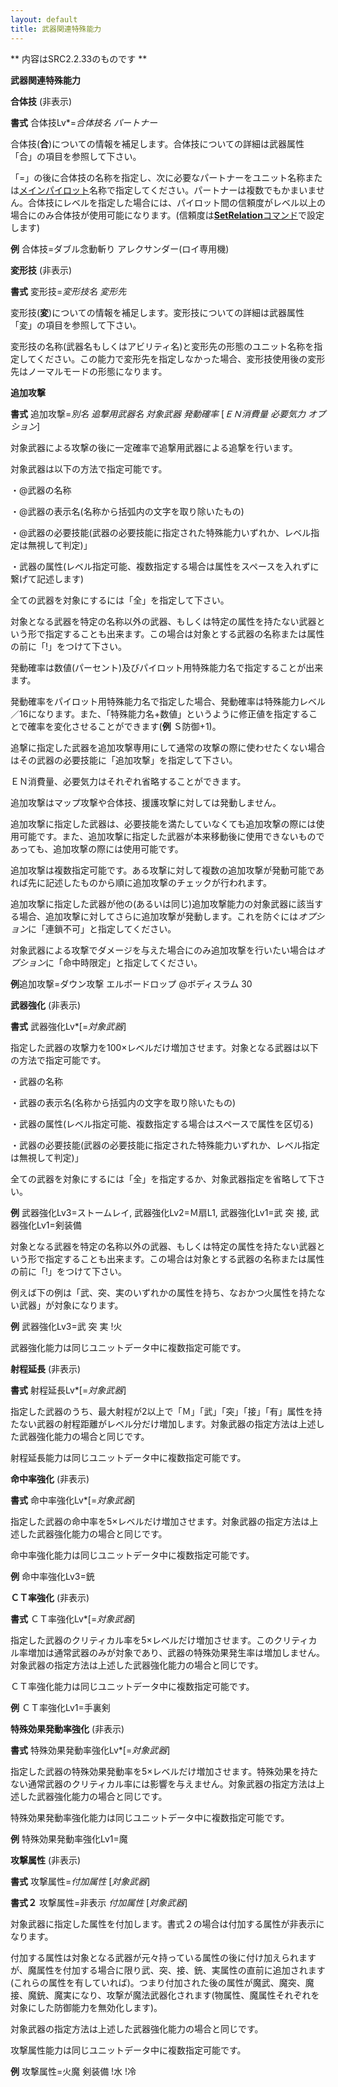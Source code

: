 ```yaml
---
layout: default
title: 武器関連特殊能力
---
```

** 内容はSRC2.2.33のものです **

**武器関連特殊能力**

**合体技** (非表示)

**書式** 合体技Lv\*=*合体技名 パートナー*

合体技(**合**)についての情報を補足します。合体技についての詳細は武器属性「合」の項目を参照して下さい。

「=」の後に合体技の名称を指定し、次に必要なパートナーをユニット名称または[メインパイロット](メインパイロット.md)名称で指定してください。パートナーは複数でもかまいません。合体技にレベルを指定した場合には、パイロット間の信頼度がレベル以上の場合にのみ合体技が使用可能になります。(信頼度は[**SetRelation**コマンド](SetRelationコマンド.md)で設定します)

**例** 合体技=ダブル念動斬り アレクサンダー(ロイ専用機)

**変形技** (非表示)

**書式** 変形技=*変形技名 変形先*

変形技(**変**)についての情報を補足します。変形技についての詳細は武器属性「変」の項目を参照して下さい。

変形技の名称(武器名もしくはアビリティ名)と変形先の形態のユニット名称を指定してください。この能力で変形先を指定しなかった場合、変形技使用後の変形先はノーマルモードの形態になります。

**追加攻撃**

**書式** 追加攻撃=*別名 追撃用武器名 対象武器 発動確率* [*ＥＮ消費量 必要気力 オプション*]

対象武器による攻撃の後に一定確率で追撃用武器による追撃を行います。

対象武器は以下の方法で指定可能です。

・@武器の名称

・@武器の表示名(名称から括弧内の文字を取り除いたもの)

・@武器の必要技能(武器の必要技能に指定された特殊能力いずれか、レベル指定は無視して判定)」

・武器の属性(レベル指定可能、複数指定する場合は属性をスペースを入れずに繋げて記述します)

全ての武器を対象にするには「全」を指定して下さい。

対象となる武器を特定の名称以外の武器、もしくは特定の属性を持たない武器という形で指定することも出来ます。この場合は対象とする武器の名称または属性の前に「!」をつけて下さい。

発動確率は数値(パーセント)及びパイロット用特殊能力名で指定することが出来ます。

発動確率をパイロット用特殊能力名で指定した場合、発動確率は特殊能力レベル／16になります。また、「特殊能力名+数値」というように修正値を指定することで確率を変化させることができます(**例** Ｓ防御+1)。

追撃に指定した武器を追加攻撃専用にして通常の攻撃の際に使わせたくない場合はその武器の必要技能に「追加攻撃」を指定して下さい。

ＥＮ消費量、必要気力はそれぞれ省略することができます。

追加攻撃はマップ攻撃や合体技、援護攻撃に対しては発動しません。

追加攻撃に指定した武器は、必要技能を満たしていなくても追加攻撃の際には使用可能です。また、追加攻撃に指定した武器が本来移動後に使用できないものであっても、追加攻撃の際には使用可能です。

追加攻撃は複数指定可能です。ある攻撃に対して複数の追加攻撃が発動可能であれば先に記述したものから順に追加攻撃のチェックが行われます。

追加攻撃に指定した武器が他の(あるいは同じ)追加攻撃能力の対象武器に該当する場合、追加攻撃に対してさらに追加攻撃が発動します。これを防ぐには*オプション*に「連鎖不可」と指定してください。

対象武器による攻撃でダメージを与えた場合にのみ追加攻撃を行いたい場合は*オプション*に「命中時限定」と指定してください。

**例**追加攻撃=ダウン攻撃 エルボードロップ @ボディスラム 30

**武器強化** (非表示)

**書式** 武器強化Lv\*[=*対象武器*]

指定した武器の攻撃力を100×レベルだけ増加させます。対象となる武器は以下の方法で指定可能です。

・武器の名称

・武器の表示名(名称から括弧内の文字を取り除いたもの)

・武器の属性(レベル指定可能、複数指定する場合はスペースで属性を区切る)

・武器の必要技能(武器の必要技能に指定された特殊能力いずれか、レベル指定は無視して判定)」

全ての武器を対象にするには「全」を指定するか、対象武器指定を省略して下さい。

**例** 武器強化Lv3=ストームレイ, 武器強化Lv2=Ｍ扇L1, 武器強化Lv1=武 突 接, 武器強化Lv1=剣装備

対象となる武器を特定の名称以外の武器、もしくは特定の属性を持たない武器という形で指定することも出来ます。この場合は対象とする武器の名称または属性の前に「!」をつけて下さい。

例えば下の例は「武、突、実のいずれかの属性を持ち、なおかつ火属性を持たない武器」が対象になります。

**例** 武器強化Lv3=武 突 実 !火

武器強化能力は同じユニットデータ中に複数指定可能です。

**射程延長** (非表示)

**書式** 射程延長Lv\*[=*対象武器*]

指定した武器のうち、最大射程が2以上で「Ｍ」「武」「突」「接」「有」属性を持たない武器の射程距離がレベル分だけ増加します。対象武器の指定方法は上述した武器強化能力の場合と同じです。

射程延長能力は同じユニットデータ中に複数指定可能です。

**命中率強化** (非表示)

**書式** 命中率強化Lv\*[=*対象武器*]

指定した武器の命中率を5×レベルだけ増加させます。対象武器の指定方法は上述した武器強化能力の場合と同じです。

命中率強化能力は同じユニットデータ中に複数指定可能です。

**例** 命中率強化Lv3=銃

**ＣＴ率強化** (非表示)

**書式** ＣＴ率強化Lv\*[=*対象武器*]

指定した武器のクリティカル率を5×レベルだけ増加させます。このクリティカル率増加は通常武器のみが対象であり、武器の特殊効果発生率は増加しません。対象武器の指定方法は上述した武器強化能力の場合と同じです。

ＣＴ率強化能力は同じユニットデータ中に複数指定可能です。

**例** ＣＴ率強化Lv1=手裏剣

**特殊効果発動率強化** (非表示)

**書式** 特殊効果発動率強化Lv\*[=*対象武器*]

指定した武器の特殊効果発動率を5×レベルだけ増加させます。特殊効果を持たない通常武器のクリティカル率には影響を与えません。対象武器の指定方法は上述した武器強化能力の場合と同じです。

特殊効果発動率強化能力は同じユニットデータ中に複数指定可能です。

**例** 特殊効果発動率強化Lv1=魔

**攻撃属性** (非表示)

**書式** 攻撃属性=*付加属性* [*対象武器*]

**書式２** 攻撃属性=非表示 *付加属性* [*対象武器*]

対象武器に指定した属性を付加します。書式２の場合は付加する属性が非表示になります。

付加する属性は対象となる武器が元々持っている属性の後に付け加えられますが、魔属性を付加する場合に限り武、突、接、銃、実属性の直前に追加されます(これらの属性を有していれば)。つまり付加された後の属性が魔武、魔突、魔接、魔銃、魔実になり、攻撃が魔法武器化されます(物属性、魔属性それぞれを対象にした防御能力を無効化します)。

対象武器の指定方法は上述した武器強化能力の場合と同じです。

攻撃属性能力は同じユニットデータ中に複数指定可能です。

**例** 攻撃属性=火魔 剣装備 !水 !冷
